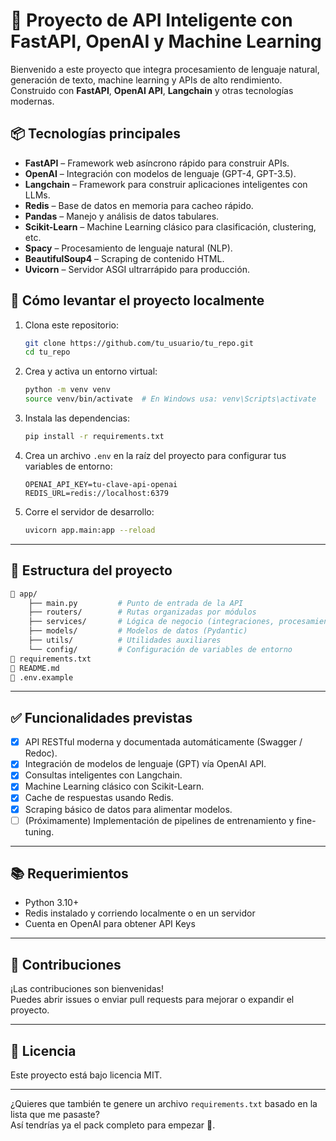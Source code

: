 # 🚀 Proyecto de API Inteligente con FastAPI, OpenAI y Machine Learning

Bienvenido a este proyecto que integra procesamiento de lenguaje natural, generación de texto, machine learning y APIs de alto rendimiento.  
Construido con **FastAPI**, **OpenAI API**, **Langchain** y otras tecnologías modernas.

## 📦 Tecnologías principales

- **FastAPI** – Framework web asíncrono rápido para construir APIs.
- **OpenAI** – Integración con modelos de lenguaje (GPT-4, GPT-3.5).
- **Langchain** – Framework para construir aplicaciones inteligentes con LLMs.
- **Redis** – Base de datos en memoria para cacheo rápido.
- **Pandas** – Manejo y análisis de datos tabulares.
- **Scikit-Learn** – Machine Learning clásico para clasificación, clustering, etc.
- **Spacy** – Procesamiento de lenguaje natural (NLP).
- **BeautifulSoup4** – Scraping de contenido HTML.
- **Uvicorn** – Servidor ASGI ultrarrápido para producción.

## 🚀 Cómo levantar el proyecto localmente

1. Clona este repositorio:
   ```bash
   git clone https://github.com/tu_usuario/tu_repo.git
   cd tu_repo
   ```

2. Crea y activa un entorno virtual:
   ```bash
   python -m venv venv
   source venv/bin/activate  # En Windows usa: venv\Scripts\activate
   ```

3. Instala las dependencias:
   ```bash
   pip install -r requirements.txt
   ```

4. Crea un archivo `.env` en la raíz del proyecto para configurar tus variables de entorno:
   ```
   OPENAI_API_KEY=tu-clave-api-openai
   REDIS_URL=redis://localhost:6379
   ```

5. Corre el servidor de desarrollo:
   ```bash
   uvicorn app.main:app --reload
   ```

---

## 📂 Estructura del proyecto

```bash
📁 app/
    ├── main.py         # Punto de entrada de la API
    ├── routers/        # Rutas organizadas por módulos
    ├── services/       # Lógica de negocio (integraciones, procesamiento)
    ├── models/         # Modelos de datos (Pydantic)
    ├── utils/          # Utilidades auxiliares
    └── config/         # Configuración de variables de entorno
📄 requirements.txt
📄 README.md
📄 .env.example
```

---

## ✅ Funcionalidades previstas

- [x] API RESTful moderna y documentada automáticamente (Swagger / Redoc).
- [x] Integración de modelos de lenguaje (GPT) vía OpenAI API.
- [x] Consultas inteligentes con Langchain.
- [x] Machine Learning clásico con Scikit-Learn.
- [x] Cache de respuestas usando Redis.
- [x] Scraping básico de datos para alimentar modelos.
- [ ] (Próximamente) Implementación de pipelines de entrenamiento y fine-tuning.

---

## 📚 Requerimientos

- Python 3.10+
- Redis instalado y corriendo localmente o en un servidor
- Cuenta en OpenAI para obtener API Keys

---

## 🤝 Contribuciones

¡Las contribuciones son bienvenidas!  
Puedes abrir issues o enviar pull requests para mejorar o expandir el proyecto.

---

## 📄 Licencia

Este proyecto está bajo licencia MIT.

---

¿Quieres que también te genere un archivo `requirements.txt` basado en la lista que me pasaste?  
Así tendrías ya el pack completo para empezar 🚀.
